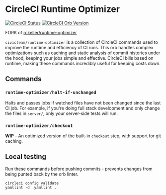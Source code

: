 # CircleCI Runtime Optimizer
[![CircleCI Status](https://circleci.com/gh/civicteam/runtime-optimizer/tree/master.svg?style=svg)](https://circleci.com/gh/civicteam/runtime-optimizer/tree/master)
[![CircleCI Orb Version](https://img.shields.io/badge/endpoint.svg?url=https://badges.circleci.io/orb/civicteam/runtime-optimizer)](https://circleci.com/orbs/registry/orb/civicteam/runtime-optimizer)

FORK of [rckeller/runtime-optimizer](https://circleci.com/orbs/registry/orb/rckeller/runtime-optimizer)

`civicteam/runtime-optimizer` is a collection of CircleCI commands used to improve the runtime and efficiency of CI runs. This orb handles complex optimizations such as caching and static analysis of commit histories under the hood, keeping your jobs simple and effective. CircleCI bills based on runtime, making these commands incredibly useful for keeping costs down.

## Commands

### `runtime-optimizer/halt-if-unchanged`
Halts and passes jobs if watched files have not been changed since the last CI job. For example, if you're doing full stack development and only change the files in `server/`, only your server-side tests will run.

### `runtime-optimizer/checkout`
**WIP** - An optimized version of the built-in `checkout` step, with support for git caching.

## Local testing
Run these commands before pushing commits - prevents changes from being punted back by the orb linter.

```
circleci config validate
yamllint -d .yamllint .
```
